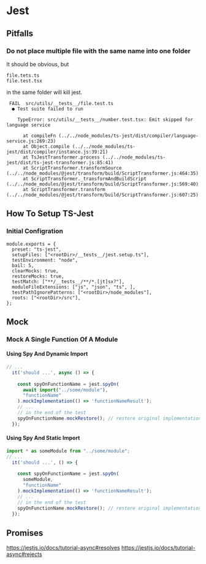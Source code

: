 # Jest

## Pitfalls
### Do not place multiple file with the same name into one folder
It should be obvious, but
```
file.tets.ts
file.test.tsx
```
in the same folder will kill jest.
```
 FAIL  src/utils/__tests__/file.test.ts
  ● Test suite failed to run

    TypeError: src/utils/__tests__/number.test.tsx: Emit skipped for language service

      at compileFn (../../node_modules/ts-jest/dist/compiler/language-service.js:269:23)
      at Object.compile (../../node_modules/ts-jest/dist/compiler/instance.js:39:21)
      at TsJestTransformer.process (../../node_modules/ts-jest/dist/ts-jest-transformer.js:85:41)
      at ScriptTransformer.transformSource (../../node_modules/@jest/transform/build/ScriptTransformer.js:464:35)
      at ScriptTransformer._transformAndBuildScript (../../node_modules/@jest/transform/build/ScriptTransformer.js:569:40)
      at ScriptTransformer.transform (../../node_modules/@jest/transform/build/ScriptTransformer.js:607:25)
```

## How To Setup TS-Jest
### Initial Configration
```
module.exports = {
  preset: "ts-jest",
  setupFiles: ["<rootDir>/__tests__/jest.setup.ts"],
  testEnvironment: "node",
  bail: 5,
  clearMocks: true,
  restoreMocks: true,
  testMatch: ["**/__tests__/**/*.[jt]sx?"],
  moduleFileExtensions: ["js", "json", "ts", ],
  testPathIgnorePatterns: ["<rootDir>/node_modules"],
  roots: ["<rootDir>/src"],
};
```

## Mock

### Mock A Single Function Of A Module
#### Using Spy And Dynamic Import
```js
// ...
  it('should ...', async () => {
  
    const spyOnFunctionName = jest.spyOn(
      await import("../some/module"),
      "functionName"
    ).mockImplementation(() => 'functionNameResult');
    // ...
    // in the end of the test
    spyOnFunctionName.mockRestore(); // restore original implementation
  });
```

#### Using Spy And Static Import 
```js
import * as someModule from "../some/module";
// ...
  it('should ...', () => {
  
    const spyOnFunctionName = jest.spyOn(
      someModule,
      "functionName"
    ).mockImplementation(() => 'functionNameResult');
    // ...
    // in the end of the test
    spyOnFunctionName.mockRestore(); // restore original implementation
  });
```

## Promises
https://jestjs.io/docs/tutorial-async#resolves
https://jestjs.io/docs/tutorial-async#rejects
